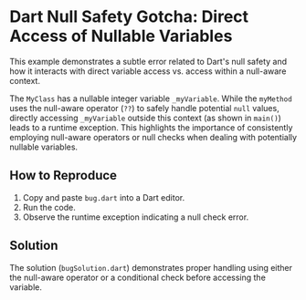 # Dart Null Safety Gotcha: Direct Access of Nullable Variables

This example demonstrates a subtle error related to Dart's null safety and how it interacts with direct variable access vs. access within a null-aware context.

The `MyClass` has a nullable integer variable `_myVariable`. While the `myMethod` uses the null-aware operator (`??`) to safely handle potential `null` values, directly accessing `_myVariable` outside this context (as shown in `main()`) leads to a runtime exception.  This highlights the importance of consistently employing null-aware operators or null checks when dealing with potentially nullable variables.

## How to Reproduce

1. Copy and paste `bug.dart` into a Dart editor.
2. Run the code.
3. Observe the runtime exception indicating a null check error.

## Solution

The solution (`bugSolution.dart`) demonstrates proper handling using either the null-aware operator or a conditional check before accessing the variable.